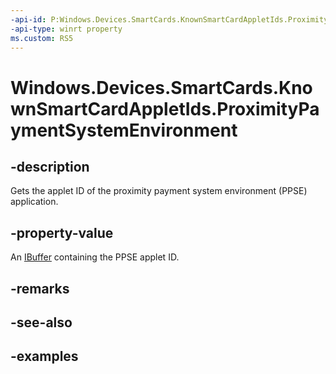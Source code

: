 ```yaml
---
-api-id: P:Windows.Devices.SmartCards.KnownSmartCardAppletIds.ProximityPaymentSystemEnvironment
-api-type: winrt property
ms.custom: RS5
---
```


<!-- Property syntax.
public IBuffer ProximityPaymentSystemEnvironment { get; }
-->

# Windows.Devices.SmartCards.KnownSmartCardAppletIds.ProximityPaymentSystemEnvironment

## -description
Gets the applet ID of the proximity payment system environment (PPSE) application.

## -property-value
An [IBuffer](/uwp/api/windows.storage.streams.ibuffer) containing the PPSE applet ID.

## -remarks

## -see-also

## -examples


